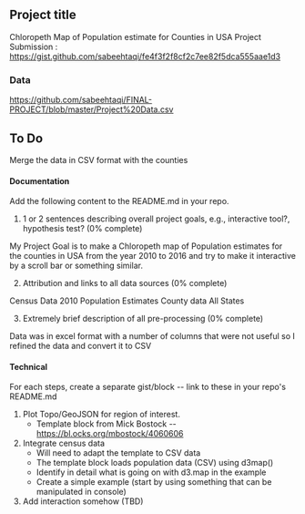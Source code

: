 ## Project title

Chloropeth Map of Population estimate for Counties in USA
Project Submission : https://gist.github.com/sabeehtaqi/fe4f3f2f8cf2c7ee82f5dca555aae1d3
### Data

https://github.com/sabeehtaqi/FINAL-PROJECT/blob/master/Project%20Data.csv

## To Do

Merge the data in CSV format with the counties

#### Documentation

Add the following content to the README.md in your repo.

1. 1 or 2 sentences describing overall project goals, e.g., interactive tool?, hypothesis test? (0% complete)

My Project Goal is to make a Chloropeth map of Population estimates for the counties in USA from the year 2010 to 2016 and try to make it interactive by a scroll bar or something similar.

2. Attribution and links to all data sources (0% complete)
 
 Census Data 2010
 Population Estimates County data All States

3. Extremely brief description of all pre-processing (0% complete)

Data was in excel format with a number of columns that were not useful so I refined the data and convert it to CSV

#### Technical

For each steps, create a separate gist/block -- link to these in your repo's README.md

1. Plot Topo/GeoJSON for region of interest.
    * Template block from Mick Bostock -- https://bl.ocks.org/mbostock/4060606
2. Integrate census data
    * Will need to adapt the template to CSV data
    * The template block loads population data (CSV) using d3map()
    * Identify in detail what is going on with d3.map in the example
    * Create a simple example (start by using something that can be manipulated in console)
3. Add interaction somehow (TBD)

